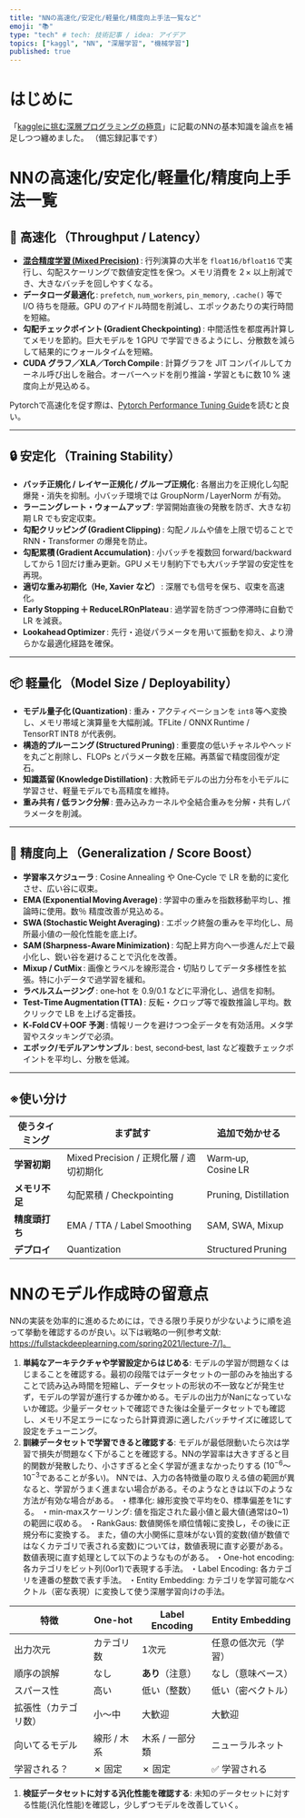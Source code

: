 ```yaml
---
title: "NNの高速化/安定化/軽量化/精度向上手法一覧など"
emoji: "📚"
type: "tech" # tech: 技術記事 / idea: アイデア
topics: ["kaggl", "NN", "深層学習", "機械学習"]
published: true
---
```

# はじめに
「[kaggleに挑む深層プログラミングの極意](https://www.amazon.co.jp/Kaggle%E3%81%AB%E6%8C%91%E3%82%80%E6%B7%B1%E5%B1%A4%E5%AD%A6%E7%BF%92%E3%83%97%E3%83%AD%E3%82%B0%E3%83%A9%E3%83%9F%E3%83%B3%E3%82%B0%E3%81%AE%E6%A5%B5%E6%84%8F-KS%E6%83%85%E5%A0%B1%E7%A7%91%E5%AD%A6%E5%B0%82%E9%96%80%E6%9B%B8-%E5%B0%8F%E5%B5%9C-%E8%80%95%E5%B9%B3/dp/4065305136)」に記載のNNの基本知識を論点を補足しつつ纏めました。
（備忘録記事です）

# NNの高速化/安定化/軽量化/精度向上手法一覧
## 🚀 高速化 （Throughput / Latency）

- **[混合精度学習 (Mixed Precision)](https://qiita.com/MotonobuHommi/items/f12a500d6c475ce59790#3-mixed-precision)** : 行列演算の大半を `float16/bfloat16` で実行し、勾配スケーリングで数値安定性を保つ。メモリ消費を 2 × 以上削減でき、大きなバッチを回しやすくなる。  
- **データローダ最適化** : `prefetch`, `num_workers`, `pin_memory`, `.cache()` 等で I/O 待ちを隠蔽。GPU のアイドル時間を削減し、エポックあたりの実行時間を短縮。  
- **勾配チェックポイント (Gradient Checkpointing)** : 中間活性を都度再計算してメモリを節約。巨大モデルを 1 GPU で学習できるようにし、分散数を減らして結果的にウォールタイムを短縮。  
- **CUDA グラフ／XLA／Torch Compile** : 計算グラフを JIT コンパイルしてカーネル呼び出しを融合。オーバーヘッドを削り推論・学習ともに数 10 % 速度向上が見込める。  

Pytorchで高速化を促す際は、[Pytorch Performance Tuning Guide](https://pytorch.org/tutorials/recipes/recipes/tuning_guide.html)を読むと良い。

---

## 🔒 安定化 （Training Stability）

- **バッチ正規化 / レイヤー正規化 / グループ正規化** : 各層出力を正規化し勾配爆発・消失を抑制。小バッチ環境では GroupNorm / LayerNorm が有効。  
- **ラーニングレート・ウォームアップ** : 学習開始直後の発散を防ぎ、大きな初期 LR でも安定収束。  
- **勾配クリッピング (Gradient Clipping)** : 勾配ノルムや値を上限で切ることで RNN・Transformer の爆発を防止。  
- **勾配累積 (Gradient Accumulation)** : 小バッチを複数回 forward/backward してから 1 回だけ重み更新。GPU メモリ制約下でも大バッチ学習の安定性を再現。  
- **適切な重み初期化（He, Xavier など）** : 深層でも信号を保ち、収束を高速化。  
- **Early Stopping ＋ ReduceLROnPlateau** : 過学習を防ぎつつ停滞時に自動で LR を減衰。  
- **Lookahead Optimizer** : 先行・追従パラメータを用いて振動を抑え、より滑らかな最適化経路を確保。  

---

## 📦 軽量化 （Model Size / Deployability）

- **モデル量子化 (Quantization)** : 重み・アクティベーションを `int8` 等へ変換し、メモリ帯域と演算量を大幅削減。TFLite / ONNX Runtime / TensorRT INT8 が代表例。  
- **構造的プルーニング (Structured Pruning)** : 重要度の低いチャネルやヘッドを丸ごと削除し、FLOPs とパラメータ数を圧縮。再蒸留で精度回復が定石。  
- **知識蒸留 (Knowledge Distillation)** : 大教師モデルの出力分布を小モデルに学習させ、軽量モデルでも高精度を維持。  
- **重み共有 / 低ランク分解** : 畳み込みカーネルや全結合重みを分解・共有しパラメータを削減。  

---

## 🎯 精度向上 （Generalization / Score Boost）

- **学習率スケジューラ** : Cosine Annealing や One‑Cycle で LR を動的に変化させ、広い谷に収束。  
- **EMA (Exponential Moving Average)** : 学習中の重みを指数移動平均し、推論時に使用。数％ 精度改善が見込める。  
- **SWA (Stochastic Weight Averaging)** : エポック終盤の重みを平均化し、局所最小値の一般化性能を底上げ。  
- **SAM (Sharpness‑Aware Minimization)** : 勾配上昇方向へ一歩進んだ上で最小化し、鋭い谷を避けることで汎化を改善。  
- **Mixup / CutMix** : 画像とラベルを線形混合・切貼りしてデータ多様性を拡張。特に小データで過学習を緩和。  
- **ラベルスムージング** : one‑hot を 0.9/0.1 などに平滑化し、過信を抑制。  
- **Test‑Time Augmentation (TTA)** : 反転・クロップ等で複数推論し平均。数クリックで LB を上げる定番技。  
- **K‑Fold CV＋OOF 予測** : 情報リークを避けつつ全データを有効活用。メタ学習やスタッキングで必須。  
- **エポック/モデルアンサンブル** : best, second‑best, last など複数チェックポイントを平均し、分散を低減。  

---

## ※使い分け
| 使うタイミング | まず試す | 追加で効かせる |
|----------|---------|---------------|
| **学習初期** | Mixed Precision / 正規化層 / 適切初期化 | Warm‑up, Cosine LR |
| **メモリ不足** | 勾配累積 / Checkpointing | Pruning, Distillation |
| **精度頭打ち** | EMA / TTA / Label Smoothing | SAM, SWA, Mixup |
| **デプロイ** | Quantization | Structured Pruning |




# NNのモデル作成時の留意点
NNの実装を効率的に進めるためには，できる限り手戻りが少ないように順を追って挙動を確認するのが良い。以下は戦略の一例[参考文献: https://fullstackdeeplearning.com/spring2021/lecture-7/]。
  1. **単純なアーキテクチャや学習設定からはじめる**:
  モデルの学習が問題なくはじまることを確認する。最初の段階ではデータセットの一部のみを抽出することで読み込み時間を短縮し、データセットの形状の不一致などが発生せず，モデルの学習が進行するか確かめる。モデルの出力がNanになっていないか確認。少量データセットで確認できた後は全量データセットでも確認し、メモリ不足エラーになったら計算資源に適したバッチサイズに確認して設定をチューニング。
  1. **訓練データセットで学習できると確認する**:
  モデルが最低限動いたら次は学習で損失が問題なく下がることを確認する。NNの学習率は大きすぎると目的関数が発散したり、小さすぎると全く学習が進まなかったりする ($10^{-6}～10^{-3}$であることが多い)。
  NNでは、入力の各特徴量の取りえる値の範囲が異なると、学習がうまく進まない場合がある。そのようなときは以下のような方法が有効な場合がある。
  ・標準化: 線形変換で平均を0、標準偏差を1にする。
  ・min-maxスケーリング: 値を指定された最小値と最大値(通常は0~1)の範囲に収める。
  ・RankGaus: 数値関係を順位情報に変換し，その後に正規分布に変換する。 
  また，値の大小関係に意味がない質的変数(値が数値ではなくカテゴリで表される変数)については，数値表現に直す必要がある。数値表現に直す処理として以下のようなものがある。
  ・One-hot encoding: 各カテゴリをビット列(0or1)で表現する手法。
  ・Label Encoding: 各カテゴリを連番の整数で表す手法。
  ・Entity Embedding: カテゴリを学習可能なベクトル（密な表現）に変換して使う深層学習向けの手法。

| 特徴           | One-hot         | Label Encoding     | Entity Embedding   |
|----------------|------------------|---------------------|---------------------|
| 出力次元       | カテゴリ数       | 1次元               | 任意の低次元（学習） |
| 順序の誤解     | なし             | **あり**（注意）     | なし（意味ベース）   |
| スパース性     | 高い             | 低い（整数）         | 低い（密ベクトル）   |
| 拡張性（カテゴリ数）| 小〜中         | 大歓迎               | 大歓迎               |
| 向いてるモデル | 線形 / 木系      | 木系 / 一部分類      | ニューラルネット     |
| 学習される？   | ✗ 固定           | ✗ 固定               | ✅ 学習される        |
  1. **検証データセットに対する汎化性能を確認する**: 
  未知のデータセットに対する性能(汎化性能)を確認し，少しずつモデルを改善していく。